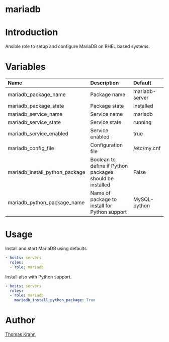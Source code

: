 mariadb
=========

# Introduction
Ansible role to setup and configure MariaDB on RHEL based systems.

# Variables
| Name | Description | Default |
|:-----|:------------|:--------|
| mariadb_package_name | Package name | mariadb-server |
| mariadb_package_state | Package state | installed |
| mariadb_service_name | Service name | mariadb |
| mariadb_service_state | Service state | running |
| mariadb_service_enabled | Service enabled | true |
| mariadb_config_file | Configuration file | /etc/my.cnf |
| mariadb_install_python_package | Boolean to define if Python packages should be installed | False |
| mariadb_python_package_name | Name of package to install for Python support | MySQL-python |

# Usage
Install and start MariaDB using defaults
```yaml
- hosts: servers
  roles:
  - role: mariadb
```

Install also with Python support.
```yaml
- hosts: servers
  roles:
  - role: mariadb
    mariadb_install_python_package: True
```


# Author
[Thomas Krahn](mailto:ntbc@gmx.net)
